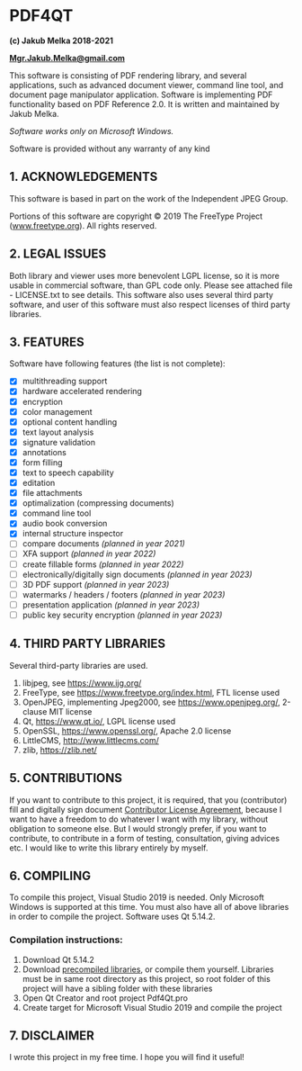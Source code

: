 
# PDF4QT
**(c) Jakub Melka 2018-2021**

**Mgr.Jakub.Melka@gmail.com**

This software is consisting of PDF rendering library, and several
applications, such as advanced document viewer, command line tool,
and document page manipulator application. Software is implementing PDF
functionality based on PDF Reference 2.0. It is written and maintained
by Jakub Melka.

*Software works only on Microsoft Windows.*

Software is provided without any warranty of any kind

## 1. ACKNOWLEDGEMENTS

This software is based in part on the work of the Independent JPEG Group.

Portions of this software are copyright © 2019 The FreeType
Project (www.freetype.org). All rights reserved.

## 2. LEGAL ISSUES

Both library and viewer uses more benevolent LGPL license, so it is more
usable in commercial software, than GPL code only. Please see attached
file - LICENSE.txt to see details. This software also uses several
third party software, and user of this software must also respect licenses
of third party libraries.

## 3. FEATURES

Software have following features (the list is not complete):

- [x] multithreading support
- [x] hardware accelerated rendering
- [x] encryption
- [x] color management
- [x] optional content handling
- [x] text layout analysis
- [x] signature validation
- [x] annotations
- [x] form filling
- [x] text to speech capability
- [x] editation
- [x] file attachments
- [x] optimalization (compressing documents)
- [x] command line tool
- [x] audio book conversion
- [x] internal structure inspector
- [ ] compare documents *(planned in year 2021)*
- [ ] XFA support *(planned in year 2022)*
- [ ] create fillable forms *(planned in year 2022)*
- [ ] electronically/digitally sign documents *(planned in year 2023)*
- [ ] 3D PDF support *(planned in year 2023)*
- [ ] watermarks / headers / footers *(planned in year 2023)*
- [ ] presentation application *(planned in year 2023)*
- [ ] public key security encryption *(planned in year 2023)*

## 4. THIRD PARTY LIBRARIES

Several third-party libraries are used.

1. libjpeg, see https://www.ijg.org/
2. FreeType, see https://www.freetype.org/index.html, FTL license used
3. OpenJPEG, implementing Jpeg2000, see https://www.openjpeg.org/, 2-clause MIT license
4. Qt, https://www.qt.io/, LGPL license used
5. OpenSSL, https://www.openssl.org/, Apache 2.0 license
6. LittleCMS, http://www.littlecms.com/
7. zlib, https://zlib.net/

## 5. CONTRIBUTIONS

If you want to contribute to this project, it is required, that you (contributor)
fill and digitally sign document [Contributor License Agreement](CLA/Contributor_License_Agreement.pdf),
because I want to have a freedom to do whatever I want with my library, without obligation
to someone else. But I would strongly prefer, if you want to contribute, to contribute
in a form of testing, consultation, giving advices etc. I would like to write this library
entirely by myself.

## 6. COMPILING

To compile this project, Visual Studio 2019 is needed. Only Microsoft Windows
is supported at this time. You must also have all of above libraries in order
to compile the project. Software uses Qt 5.14.2.

### Compilation instructions:
1. Download Qt 5.14.2
2. Download [precompiled libraries](https://github.com/JakubMelka/PdfForQt-Dependencies),
   or compile them yourself. Libraries must be in same root directory as this project,
   so root folder of this project will have a sibling folder with these libraries
3. Open Qt Creator and root project Pdf4Qt.pro
4. Create target for Microsoft Visual Studio 2019 and compile the project

## 7. DISCLAIMER

I wrote this project in my free time. I hope you will find it useful!
